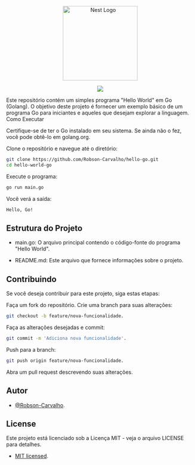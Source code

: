 <p align="center">
  <a href="https://miro.medium.com/v2/resize:fit:650/1*pk4gPFD0OLeKbwKlN1v9YA.png" target="blank"><img src="https://miro.medium.com/v2/resize:fit:650/1*pk4gPFD0OLeKbwKlN1v9YA.png" width="200" alt="Nest Logo" /></a>
</p>

<p align="center">
<a><img src="https://img.shields.io/badge/Go-00ADD8?style=for-the-badge&logo=go&logoColor=white"></a>
</p>

Este repositório contém um simples programa "Hello World" em Go (Golang). O objetivo deste projeto é fornecer um exemplo básico de um programa Go para iniciantes e aqueles que desejam explorar a linguagem.
Como Executar

Certifique-se de ter o Go instalado em seu sistema. Se ainda não o fez, você pode obtê-lo em golang.org.

Clone o repositório e navegue até o diretório:

```bash
git clone https://github.com/Robson-Carvalho/hello-go.git
cd hello-world-go
```

Execute o programa:

```bash
go run main.go
```

Você verá a saída:

```bash
Hello, Go!
```

## Estrutura do Projeto

-   main.go: O arquivo principal contendo o código-fonte do programa "Hello World".

-   README.md: Este arquivo que fornece informações sobre o projeto.

## Contribuindo

Se você deseja contribuir para este projeto, siga estas etapas:

Faça um fork do repositório.
Crie uma branch para suas alterações:

```bash
git checkout -b feature/nova-funcionalidade.
```

Faça as alterações desejadas e commit:

```bash
git commit -m 'Adiciona nova funcionalidade'.
```

Push para a branch:

```bash
git push origin feature/nova-funcionalidade.
```

Abra um pull request descrevendo suas alterações.

## Autor

-   [@Robson-Carvalho](https://github.com/Robson-Carvalho).

## License

Este projeto está licenciado sob a Licença MIT - veja o arquivo LICENSE para detalhes.

-   [MIT licensed](./LICENSE).
